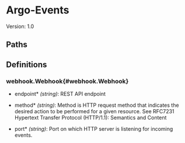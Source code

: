 












# Argo-Events



Version: 1.0












## Paths




## Definitions


  
### webhook.Webhook{#webhook.Webhook}


  
  
    
  - endpoint\* *(string)*: REST API endpoint
    


    
  
  
    
  - method\* *(string)*: Method is HTTP request method that indicates the desired action to be performed for a given resource. See RFC7231 Hypertext Transfer Protocol (HTTP/1.1): Semantics and Content
    


    
  
  
    
  - port\* *(string)*: Port on which HTTP server is listening for incoming events.
    


    
  

  

